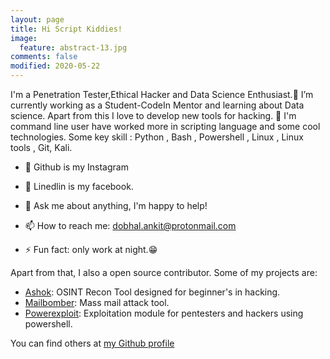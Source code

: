 ```yaml
---
layout: page
title: Hi Script Kiddies!
image:
  feature: abstract-13.jpg
comments: false
modified: 2020-05-22
---
```


I'm a Penetration Tester,Ethical Hacker and Data Science Enthusiast.🔭 I’m currently working as a Student-CodeIn Mentor and learning about Data science. Apart from this I love to develop new tools for hacking. 🌱 I'm command line user have worked more in scripting language and some cool technologies.
Some key skill : Python , Bash , Powershell , Linux , Linux tools , Git, Kali.
- 🔭 Github is my Instagram
- 🔭 Linedlin is my facebook.

- 💬 Ask me about anything, I'm happy to help!
- 📫 How to reach me: dobhal.ankit@protonmail.com
- ⚡ Fun fact: only work at night.:grin:

Apart from that, I also a open source contributor.
Some of my projects are:
- [Ashok](https://github.com/ankitdobhal/Ashok): OSINT Recon Tool designed for beginner's in hacking.
- [Mailbomber](https://github.com/ankitdobhal/MailBomber): Mass mail attack tool.
- [Powerexploit](https://github.com/ankitdobhal/Powerexploit): Exploitation module for pentesters and hackers using powershell.

You can find others at [my Github profile](https://github.com/ankitdobhal)
